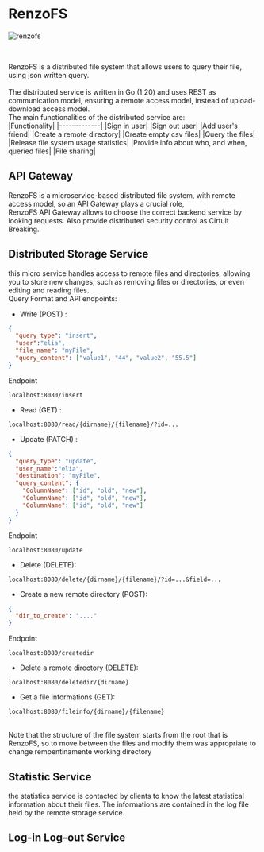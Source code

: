 # RenzoFS

![renzofs](https://github.com/Elia-Renzoni/RenzoFS/assets/118525453/90fb82a2-60a1-49ea-a8d2-2702bc451ab8)

<br>

RenzoFS is a distributed file system that allows users to query their file, using json written query. <br>
<br>
The distributed service is written in Go (1.20) and uses REST as communication model, ensuring a remote access model, instead of upload-download access model. <br>
The main functionalities of the distributed service are: <br>
|Functionality|
|-------------|
|Sign in user|
|Sign out user|
|Add user's friend|
|Create a remote directory|
|Create empty csv files|
|Query the files|
|Release file system usage statistics|
|Provide info about who, and when, queried files|
|File sharing|

## API Gateway
RenzoFS is a microservice-based distributed file system, with remote access model, so an API Gateway plays a crucial role, <br>
RenzoFS API Gateway allows to choose the correct backend service by looking requests. Also provide distributed security control as
Cirtuit Breaking.

## Distributed Storage Service
this micro service handles access to remote files and directories, allowing you to store new changes, such as removing files or directories, or even editing and reading files. <br>
Query Format and API endpoints: <br>

* Write (POST) : <br>
```json
{
  "query_type": "insert",
  "user":"elia",
  "file_name": "myFile",
  "query_content": ["value1", "44", "value2", "55.5"]
}
```
Endpoint 
```
localhost:8080/insert
```

* Read (GET) : <br>
```
localhost:8080/read/{dirname}/{filename}/?id=...
```
* Update (PATCH) : <br>
```json
{
  "query_type": "update",
  "user_name":"elia",
  "destination": "myFile",
  "query_content": {
    "ColumnName": ["id", "old", "new"],
    "ColumnName": ["id", "old", "new"],
    "ColumnName": ["id", "old", "new"]
  }  
}
```
Endpoint
```
localhost:8080/update
```
* Delete (DELETE): <br>
```
localhost:8080/delete/{dirname}/{filename}/?id=...&field=...
```
* Create a new remote directory (POST): <br>
```json
{
  "dir_to_create": "...."
}
```
Endpoint
```
localhost:8080/createdir
```
* Delete a remote directory (DELETE): <br>
```
localhost:8080/deletedir/{dirname}
```
* Get a file informations (GET): <br>
```
localhost:8080/fileinfo/{dirname}/{filename}
```
<br>
Note that the structure of the file system starts from the root that is RenzoFS, so to move between the files and modify them was appropriate to change rempentinamente working directory

## Statistic Service
the statistics service is contacted by clients to know the latest statistical information about their files. The informations are contained in the log file held by the remote storage service. <br>
## Log-in Log-out Service
